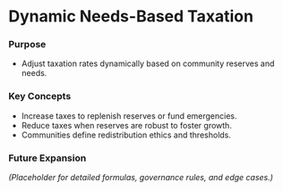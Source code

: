 # Dynamic Needs-Based Taxation

### Purpose
- Adjust taxation rates dynamically based on community reserves and needs.

### Key Concepts
- Increase taxes to replenish reserves or fund emergencies.  
- Reduce taxes when reserves are robust to foster growth.  
- Communities define redistribution ethics and thresholds.  

### Future Expansion
_(Placeholder for detailed formulas, governance rules, and edge cases.)_